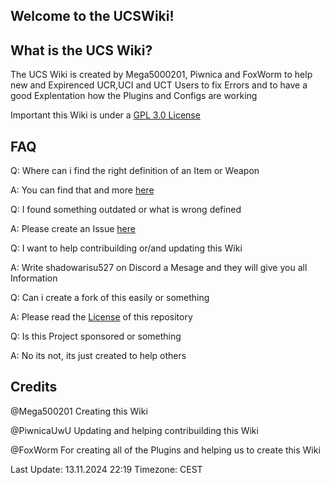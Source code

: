## Welcome to the UCSWiki! ##

## What is the UCS Wiki? ##

The UCS Wiki is created by Mega5000201, Piwnica and FoxWorm to help new and Expirenced UCR,UCI and UCT Users to  fix Errors and to have a good Explentation how the Plugins and Configs are working

Important this Wiki is under a [GPL 3.0 License](https://github.com/Mega500201/UCS-Wiki/blob/main/LICENSE) 

## FAQ ##

Q: Where can i find the right definition of an Item or Weapon

A: You can find that and more [here](https://github.com/Mega500201/UCS-Wiki/tree/main/UCR%20Wiki/Useful%20Information)

Q: I found something outdated or what is wrong defined

A: Please create an Issue [here](https://github.com/Mega500201/UCS-Wiki/issues)

Q: I want to help contribuilding or/and updating this Wiki

A: Write shadowarisu527 on Discord a Mesage and they will give you all Information

Q: Can i create a fork of this easily or something

A: Please read the [License](https://github.com/Mega500201/UCS-Wiki/blob/main/LICENSE) of this repository

Q: Is this Project sponsored or something

A: No its not, its just created to help others

## Credits ##

@Mega500201 Creating this Wiki

@PiwnicaUwU Updating and helping contribuilding this Wiki

@FoxWorm For creating all of the Plugins and helping us to create this Wiki


Last Update: 13.11.2024 22:19 
Timezone: CEST
